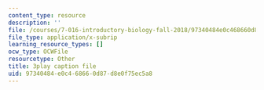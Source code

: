 ```yaml
---
content_type: resource
description: ''
file: /courses/7-016-introductory-biology-fall-2018/97340484e0c468660d87d8e0f75ec5a8_E8BihX2hGss.srt
file_type: application/x-subrip
learning_resource_types: []
ocw_type: OCWFile
resourcetype: Other
title: 3play caption file
uid: 97340484-e0c4-6866-0d87-d8e0f75ec5a8
---
```


